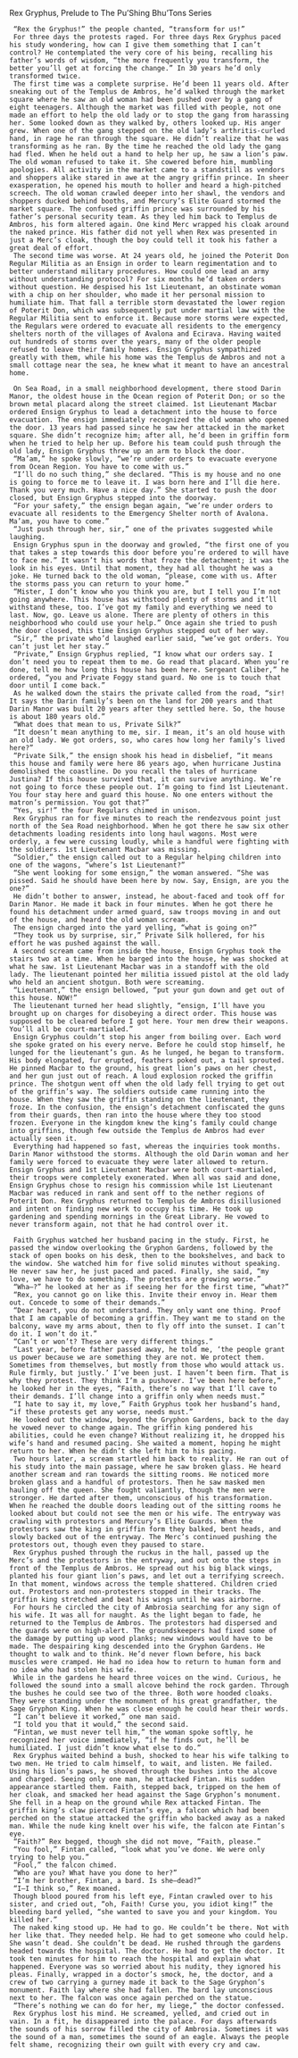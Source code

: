 Rex Gryphus, Prelude to The Pu’Shing Bhu’Tons Series

     “Rex the Gryphus!” the people chanted, “transform for us!”
     For three days the protests raged. For three days Rex Gryphus paced his study wondering, how can I give them something that I can’t control? He contemplated the very core of his being, recalling his father’s words of wisdom, “the more frequently you transform, the better you’ll get at forcing the change.” In 30 years he’d only transformed twice. 
     The first time was a complete surprise. He’d been 11 years old. After sneaking out of the Templus de Ambros, he’d walked through the market square where he saw an old woman had been pushed over by a gang of eight teenagers. Although the market was filled with people, not one made an effort to help the old lady or to stop the gang from harassing her. Some looked down as they walked by, others looked up. His anger grew. When one of the gang stepped on the old lady’s arthritis-curled hand, in rage he ran through the square. He didn’t realize that he was transforming as he ran. By the time he reached the old lady the gang had fled. When he held out a hand to help her up, he saw a lion’s paw. The old woman refused to take it. She cowered before him, mumbling apologies. All activity in the market came to a standstill as vendors and shoppers alike stared in awe at the angry griffin prince. In sheer exasperation, he opened his mouth to holler and heard a high-pitched screech. The old woman crawled deeper into her shawl, the vendors and shoppers ducked behind booths, and Mercury’s Elite Guard stormed the market square. The confused griffin prince was surrounded by his father’s personal security team. As they led him back to Templus de Ambros, his form altered again. One kind Merc wrapped his cloak around the naked prince. His father did not yell when Rex was presented in just a Merc’s cloak, though the boy could tell it took his father a great deal of effort. 
     The second time was worse. At 24 years old, he joined the Poterit Don Regular Militia as an Ensign in order to learn regimentation and to better understand military procedures. How could one lead an army without understanding protocol? For six months he’d taken orders without question. He despised his 1st Lieutenant, an obstinate woman with a chip on her shoulder, who made it her personal mission to humiliate him. That fall a terrible storm devastated the lower region of Poterit Don, which was subsequently put under martial law with the Regular Militia sent to enforce it. Because more storms were expected, the Regulars were ordered to evacuate all residents to the emergency shelters north of the villages of Avalona and Ecirava. Having waited out hundreds of storms over the years, many of the older people refused to leave their family homes. Ensign Gryphus sympathized greatly with them, while his home was the Templus de Ambros and not a small cottage near the sea, he knew what it meant to have an ancestral home. 

     On Sea Road, in a small neighborhood development, there stood Darin Manor, the oldest house in the Ocean region of Poterit Don; or so the brown metal placard along the street claimed. 1st Lieutenant Macbar ordered Ensign Gryphus to lead a detachment into the house to force evacuation. The ensign immediately recognized the old woman who opened the door. 13 years had passed since he saw her attacked in the market square. She didn’t recognize him; after all, he’d been in griffin form when he tried to help her up. Before his team could push through the old lady, Ensign Gryphus threw up an arm to block the door.
     “Ma’am,” he spoke slowly, “we’re under orders to evacuate everyone from Ocean Region. You have to come with us.”
     “I’ll do no such thing,” she declared. “This is my house and no one is going to force me to leave it. I was born here and I’ll die here. Thank you very much. Have a nice day.” She started to push the door closed, but Ensign Gryphus stepped into the doorway. 
     “For your safety,” the ensign began again, “we’re under orders to evacuate all residents to the Emergency Shelter north of Avalona. Ma’am, you have to come.”
     “Just push through her, sir,” one of the privates suggested while laughing.
     Ensign Gryphus spun in the doorway and growled, “the first one of you that takes a step towards this door before you’re ordered to will have to face me.” It wasn’t his words that froze the detachment; it was the look in his eyes. Until that moment, they had all thought he was a joke. He turned back to the old woman, “please, come with us. After the storms pass you can return to your home.”
     “Mister, I don’t know who you think you are, but I tell you I’m not going anywhere. This house has withstood plenty of storms and it’ll withstand these, too. I’ve got my family and everything we need to last. Now, go. Leave us alone. There are plenty of others in this neighborhood who could use your help.” Once again she tried to push the door closed, this time Ensign Gryphus stepped out of her way.
     “Sir,” the private who’d laughed earlier said, “we’ve got orders. You can’t just let her stay.”
     “Private,” Ensign Gryphus replied, “I know what our orders say. I don’t need you to repeat them to me. Go read that placard. When you’re done, tell me how long this house has been here. Sergeant Caliber,” he ordered, “you and Private Foggy stand guard. No one is to touch that door until I come back.” 
     As he walked down the stairs the private called from the road, “sir! It says the Darin family’s been on the land for 200 years and that Darin Manor was built 20 years after they settled here. So, the house is about 180 years old.”
     “What does that mean to us, Private Silk?”
     “It doesn’t mean anything to me, sir. I mean, it’s an old house with an old lady. We got orders, so, who cares how long her family’s lived here?”
     “Private Silk,” the ensign shook his head in disbelief, “it means this house and family were here 86 years ago, when hurricane Justina demolished the coastline. Do you recall the tales of hurricane Justina? If this house survived that, it can survive anything. We’re not going to force these people out. I’m going to find 1st Lieutenant. You four stay here and guard this house. No one enters without the matron’s permission. You got that?”
     “Yes, sir!” the four Regulars chimed in unison. 
     Rex Gryphus ran for five minutes to reach the rendezvous point just north of the Sea Road neighborhood. When he got there he saw six other detachments loading residents into long haul wagons. Most were orderly, a few were cussing loudly, while a handful were fighting with the soldiers. 1st Lieutenant Macbar was missing. 
     “Soldier,” the ensign called out to a Regular helping children into one of the wagons, “where’s 1st Lieutenant?”
     “She went looking for some ensign,” the woman answered. “She was pissed. Said he should have been here by now. Say, Ensign, are you the one?”
     He didn’t bother to answer, instead, he about-faced and took off for Darin Manor. He made it back in four minutes. When he got there he found his detachment under armed guard, saw troops moving in and out of the house, and heard the old woman scream. 
     The ensign charged into the yard yelling, “what is going on?”
     “They took us by surprise, sir,” Private Silk hollered, for his effort he was pushed against the wall.
     A second scream came from inside the house, Ensign Gryphus took the stairs two at a time. When he barged into the house, he was shocked at what he saw. 1st Lieutenant Macbar was in a standoff with the old lady. The lieutenant pointed her militia issued pistol at the old lady who held an ancient shotgun. Both were screaming.
     “Lieutenant,” the ensign bellowed, “put your gun down and get out of this house. NOW!”
     The lieutenant turned her head slightly, “ensign, I’ll have you brought up on charges for disobeying a direct order. This house was supposed to be cleared before I got here. Your men drew their weapons. You’ll all be court-martialed.”
     Ensign Gryphus couldn’t stop his anger from boiling over. Each word she spoke grated on his every nerve. Before he could stop himself, he lunged for the lieutenant’s gun. As he lunged, he began to transform. His body elongated, fur erupted, feathers poked out, a tail sprouted. He pinned Macbar to the ground, his great lion’s paws on her chest, and her gun just out of reach. A loud explosion rocked the griffin prince. The shotgun went off when the old lady fell trying to get out of the griffin’s way. The soldiers outside came running into the house. When they saw the griffin standing on the lieutenant, they froze. In the confusion, the ensign’s detachment confiscated the guns from their guards, then ran into the house where they too stood frozen. Everyone in the kingdom knew the king’s family could change into griffins, though few outside the Templus de Ambros had ever actually seen it. 
     Everything had happened so fast, whereas the inquiries took months. Darin Manor withstood the storms. Although the old Darin woman and her family were forced to evacuate they were later allowed to return. Ensign Gryphus and 1st Lieutenant Macbar were both court-martialed, their troops were completely exonerated. When all was said and done, Ensign Gryphus chose to resign his commission while 1st Lieutenant Macbar was reduced in rank and sent off to the nether regions of Poterit Don. Rex Gryphus returned to Templus de Ambros disillusioned and intent on finding new work to occupy his time. He took up gardening and spending mornings in the Great Library. He vowed to never transform again, not that he had control over it.  

     Faith Gryphus watched her husband pacing in the study. First, he passed the window overlooking the Gryphon Gardens, followed by the stack of open books on his desk, then to the bookshelves, and back to the window. She watched him for five solid minutes without speaking. He never saw her, he just paced and paced. Finally, she said, “my love, we have to do something. The protests are growing worse.”
     “Wha–?” he looked at her as if seeing her for the first time, “what?”
     “Rex, you cannot go on like this. Invite their envoy in. Hear them out. Concede to some of their demands.”
     “Dear heart, you do not understand. They only want one thing. Proof that I am capable of becoming a griffin. They want me to stand on the balcony, wave my arms about, then to fly off into the sunset. I can’t do it. I won’t do it.”
     “Can’t or won’t? These are very different things.”
     “Last year, before father passed away, he told me, ‘the people grant us power because we are something they are not. We protect them. Sometimes from themselves, but mostly from those who would attack us. Rule firmly, but justly.’ I’ve been just. I haven’t been firm. That is why they protest. They think I’m a pushover. I’ve been here before,” he looked her in the eyes, “Faith, there’s no way that I’ll cave to their demands. I’ll change into a griffin only when needs must.”
     “I hate to say it, my love,” Faith Gryphus took her husband’s hand, “if these protests get any worse, needs must.”
     He looked out the window, beyond the Gryphon Gardens, back to the day he vowed never to change again. The griffin king pondered his abilities, could he even change? Without realizing it, he dropped his wife’s hand and resumed pacing. She waited a moment, hoping he might return to her. When he didn’t she left him to his pacing.
     Two hours later, a scream startled him back to reality. He ran out of his study into the main passage, where he saw broken glass. He heard another scream and ran towards the sitting rooms. He noticed more broken glass and a handful of protestors. Then he saw masked men hauling off the queen. She fought valiantly, though the men were stronger. He darted after them, unconscious of his transformation. When he reached the double doors leading out of the sitting rooms he looked about but could not see the men or his wife. The entryway was crawling with protestors and Mercury’s Elite Guards. When the protestors saw the king in griffin form they balked, bent heads, and slowly backed out of the entryway. The Merc’s continued pushing the protestors out, though even they paused to stare. 
     Rex Gryphus pushed through the ruckus in the hall, passed up the Merc’s and the protestors in the entryway, and out onto the steps in front of the Templus de Ambros. He spread out his big black wings, planted his four giant lion’s paws, and let out a terrifying screech. In that moment, windows across the temple shattered. Children cried out. Protestors and non-protesters stopped in their tracks. The griffin king stretched and beat his wings until he was airborne. 
     For hours he circled the city of Ambrosia searching for any sign of his wife. It was all for naught. As the light began to fade, he returned to the Templus de Ambros. The protestors had dispersed and the guards were on high-alert. The groundskeepers had fixed some of the damage by putting up wood planks; new windows would have to be made. The despairing king descended into the Gryphon Gardens. He thought to walk and to think. He’d never flown before, his back muscles were cramped. He had no idea how to return to human form and no idea who had stolen his wife. 
     While in the gardens he heard three voices on the wind. Curious, he followed the sound into a small alcove behind the rock garden. Through the bushes he could see two of the three. Both wore hooded cloaks. They were standing under the monument of his great grandfather, the Sage Gryphon King. When he was close enough he could hear their words.
     “I can’t believe it worked,” one man said.
     “I told you that it would,” the second said.
     “Fintan, we must never tell him,” the woman spoke softly, he recognized her voice immediately, “if he finds out, he’ll be humiliated. I just didn’t know what else to do.”
     Rex Gryphus waited behind a bush, shocked to hear his wife talking to two men. He tried to calm himself, to wait, and listen. He failed. Using his lion’s paws, he shoved through the bushes into the alcove and charged. Seeing only one man, he attacked Fintan. His sudden appearance startled them. Faith, stepped back, tripped on the hem of her cloak, and smacked her head against the Sage Gryphon’s monument. She fell in a heap on the ground while Rex attacked Fintan. The griffin king’s claw pierced Fintan’s eye, a falcon which had been perched on the statue attacked the griffin who backed away as a naked man. While the nude king knelt over his wife, the falcon ate Fintan’s eye. 
     “Faith?” Rex begged, though she did not move, “Faith, please.”
     “You fool,” Fintan called, “look what you’ve done. We were only trying to help you.”
     “Fool,” the falcon chimed.
     “Who are you? What have you done to her?”
     “I’m her brother, Fintan, a bard. Is she—dead?”
     “I—I think so,” Rex moaned.
     Though blood poured from his left eye, Fintan crawled over to his sister, and cried out, “oh, Faith! Curse you, you idiot king!” the bleeding bard yelled, “she wanted to save you and your kingdom. You killed her.”
     The naked king stood up. He had to go. He couldn’t be there. Not with her like that. They needed help. He had to get someone who could help. She wasn’t dead. She couldn’t be dead. He rushed through the gardens headed towards the hospital. The doctor. He had to get the doctor. It took ten minutes for him to reach the hospital and explain what happened. Everyone was so worried about his nudity, they ignored his pleas. Finally, wrapped in a doctor’s smock, he, the doctor, and a crew of two carrying a gurney made it back to the Sage Gryphon’s monument. Faith lay where she had fallen. The bard lay unconscious next to her. The falcon was once again perched on the statue. 
     “There’s nothing we can do for her, my liege,” the doctor confessed. 
     Rex Gryphus lost his mind. He screamed, yelled, and cried out in vain. In a fit, he disappeared into the palace. For days afterwards the sounds of his sorrow filled the city of Ambrosia. Sometimes it was the sound of a man, sometimes the sound of an eagle. Always the people felt shame, recognizing their own guilt with every cry and caw.  


  
